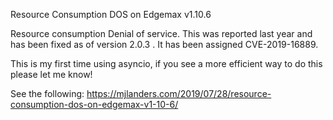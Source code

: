 
Resource Consumption DOS on Edgemax v1.10.6

Resource consumption Denial of service. This was reported last year and has been fixed as of version 2.0.3 . It has been assigned CVE-2019-16889.

This is my first time using asyncio, if you see a more efficient way to do this please let me know!

See the following:
https://mjlanders.com/2019/07/28/resource-consumption-dos-on-edgemax-v1-10-6/